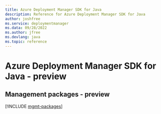 ```yaml
---
title: Azure Deployment Manager SDK for Java
description: Reference for Azure Deployment Manager SDK for Java
author: joshfree
ms.service: deploymentmanager
ms.data: 09/28/2022
ms.author: jfree
ms.devlang: java
ms.topic: reference
---
```

# Azure Deployment Manager SDK for Java - preview

## Management packages - preview
[!INCLUDE [mgmt-packages](deployment-manager-mgmt-index.md)]